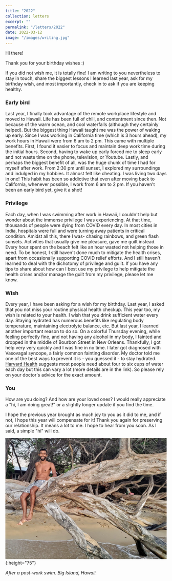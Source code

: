 ```yaml
---
title: "2022"
collection: letters
excerpt: ""
permalink: "/letters/2022"
date: 2022-03-12
image: "/images/writing.jpg"
---
```


Hi there!

Thank you for your birthday wishes :)

If you did not wish me, it is totally fine! I am writing to you nevertheless to stay in touch, share the biggest lessons I learned last year, ask for my birthday wish, and most importantly, check in to ask if you are keeping healthy.

### Early bird
Last year, I finally took advantage of the remote workplace lifestyle and moved to Hawaii. Life has been full of chill, and contentment since then. Not because of the warm ocean, and cool waterfalls (although they certainly helped). But the biggest thing Hawaii taught me was the power of waking up early. Since I was working in California time (which is 3 hours ahead), my work hours in Hawaii were from 6 am to 2 pm. This came with multiple benefits. First, I found it easier to focus and maintain deep work time during the initial hours. Second, having to wake up early forced me to sleep early and not waste time on the phone, television, or Youtube. Lastly, and perhaps the biggest benefit of all, was the huge chunk of time I had for myself after work. From 2:30 pm until sunset, I explored my surroundings and indulged in my hobbies. It almost felt like cheating. I was living two days in one! This habit has been so addictive that even after moving back to California, whenever possible, I work from 6 am to 2 pm. If you haven't been an early bird yet, give it a shot!

### Privilege
Each day, when I was swimming after work in Hawaii, I couldn't help but wonder about the immense privilege I was experiencing. At that time, thousands of people were dying from COVID every day. In most cities in India, hospitals were full and were turning away patients in critical condition. Amidst all this, there I was- chasing rainbows, and green flash sunsets. Activities that usually give me pleasure, gave me guilt instead. Every hour spent on the beach felt like an hour wasted not helping those in need. To be honest, I still haven't done much to mitigate the health crises, apart from occasionally supporting COVID relief efforts. And I still haven't learned to deal with the dichotomy of privilege and guilt. If you have any tips to share about how can I best use my privilege to help mitigate the health crises and/or manage the guilt from my privilege, please let me know.

### Wish
Every year, I have been asking for a wish for my birthday. Last year, I asked that you not miss your routine physical health checkup. This year too, my wish is related to your health. I wish that you drink sufficient water every day. Staying hydrated has numerous benefits like regulating body temperature, maintaining electrolyte balance, etc. But last year, I learned another important reason to do so. On a colorful Thursday evening, while feeling perfectly fine, and not having any alcohol in my body, I fainted and dropped in the middle of Bourbon Street in New Orleans. Thankfully, I got help very very quickly and I was fine in no time. I later got diagnosed with Vasovagal syncope, a fairly common fainting disorder. My doctor told me one of the best ways to prevent it is - you guessed it - to stay hydrated. <a href="https://www.health.harvard.edu/staying-healthy/how-much-water-should-you-drink" target="_blank">Harvard Health</a> suggests most people need about four to six cups of water each day but this can vary a lot (more details are in the link). So please rely on your doctor's advice for the exact amount.

### You
How are you doing? And how are your loved ones? I would really appreciate a "hi, I am doing great!" or a slightly longer update if you find the time. 

I hope the previous year brought as much joy to you as it did to me, and if not, I hope this year will compensate for it! Thank you again for preserving our relationship. It means a lot to me. I hope to hear from you soon. As I said, a simple "hi" will do.

![After a post-work swim. Big Island, Hawaii.](/images/beach69.png){:height="75"}

_After a post-work swim. Big Island, Hawaii._
